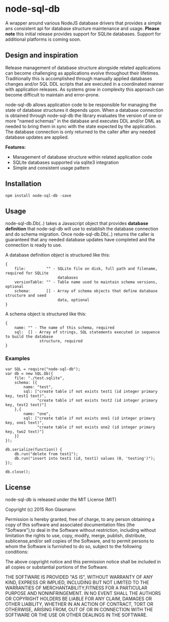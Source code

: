 # node-sql-db

A wrapper around various NodeJS database drivers that provides a simple ans consistent api for database structure maintenance and usage. **Please note** this initial release provides support for SQLite databases.  Support for additional platforms is coming soon.

## Design and inspiration

Release management of database structure alongside related applications can become challenging as applications evolve throughout their lifetimes.  Traditionally this is accomplished through manually applied databases changes and/or SQL DDL scripts that are executed in a coordinated manner with application releases.  As systems grow in complexity this approach can become difficult to maintain and error-prone.

node-sql-db allows application code to be responsible for managing the state of database structures it depends upon.  When a database connection is obtained through node-sql-db the library evaluates the version of one or more "named schemas" in the database and executes DDL and/or DML as needed to bring them in sync with the state expected by the application.  The database connection is only returned to the caller after any needed database updates are applied.

**Features:**

 * Management of database structure within related application code 
 * SQLite databases supported via sqlite3 integration
 * Simple and consistent usage pattern
 
## Installation

    npm install node-sql-db -save

## Usage

node-sql-db.Db(..) takes a Javascript object that provides **database definition** that node-sql-db will use to establish the database connection and do schema migration.  Once node-sql-db.Db(..) returns the caller is guaranteed that any needed database updates have completed and the connection is ready to use.

A database definition object is structured like this:

    {
        file:         "" - SQLite file on disk, full path and filename, required for SQLite 
                           databases
        versionTable: "" - Table name used to maintain schema versions, optional
        schema:       [] - Array of schema objects that define database structure and seed 
                           data, optional
    }

A schema object is structured like this:

    {
        name: "" - The name of this schema, required
        sql:  [] - Array of strings, SQL statements executed in sequence to build the database 
                   structure, required
    }

### Examples

    var SQL = require("node-sql-db");
    var db = new SQL.Db({
        file: "./test.sqlite",
        schema: [{
            name: "test",
            sql: ["create table if not exists test1 (id integer primary key, test1 text)",
                  "create table if not exists test2 (id integer primary key, test2 text)"]
        },{
            name: "one",
            sql: ["create table if not exists one1 (id integer primary key, one1 text)",
                  "create table if not exists one2 (id integer primary key, two2 text)"]
        }]
    });
    
    db.serialize(function() {
        db.run("delete from test1");
        db.run("insert into test1 (id, test1) values (0, 'testing')");
    });
    
    db.close();

## License

node-sql-db is released under the MIT License (MIT)

Copyright (c) 2015 Ron Glasmann

Permission is hereby granted, free of charge, to any person obtaining a copy of this software and associated documentation files (the "Software"),to deal in the Software without restriction, including without limitation the rights to use, copy, modify, merge, publish, distribute, sublicense,and/or sell copies of the Software, and to permit persons to whom the Software is furnished to do so, subject to the following conditions:

The above copyright notice and this permission notice shall be included in all copies or substantial portions of the Software.

THE SOFTWARE IS PROVIDED "AS IS", WITHOUT WARRANTY OF ANY KIND, EXPRESS OR IMPLIED, INCLUDING BUT NOT LIMITED TO THE WARRANTIES OF MERCHANTABILITY,FITNESS FOR A PARTICULAR PURPOSE AND NONINFRINGEMENT. IN NO EVENT SHALL THE AUTHORS OR COPYRIGHT HOLDERS BE LIABLE FOR ANY CLAIM, DAMAGES OR OTHER LIABILITY, WHETHER IN AN ACTION OF CONTRACT, TORT OR OTHERWISE, ARISING FROM, OUT OF OR IN CONNECTION WITH THE SOFTWARE OR THE USE OR OTHER DEALINGS IN THE SOFTWARE.
